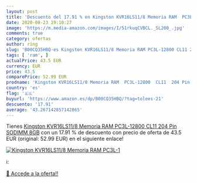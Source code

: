 ```yaml
---
layout: post
title: 'Descuento del 17.91 % en Kingston KVR16LS11/8 Memoria RAM  PC3L-1'
date: 2020-08-23 19:10:27
image: 'https://m.media-amazon.com/images/I/51rkuqCVBCL._SL200_.jpg'
comments: true
category: ofertas
author: ring
slug: 'B00CQ35HBQ-es Kingston KVR16LS11/8 Memoria RAM PC3L-12800 CL11 204 Pin...'
tags: [ 'ram', ]
actualPrice: 43.5 EUR
currency: EUR
price: 43.5
comparePrice: 52.99 EUR
prodname: 'Kingston KVR16LS11/8 Memoria RAM  PC3L-12800  CL11  204 Pin SODIMM  8GB'
country: 'es'
flag: '🇪🇸'
buyurl: 'https://www.amazon.es/dp/B00CQ35HBQ/?tag=tolees-21'
descuento: '17.91'
average: '43.267142857142865'
---
```


Tienes [Kingston KVR16LS11/8 Memoria RAM  PC3L-12800  CL11  204 Pin SODIMM  8GB](https://www.amazon.es/dp/B00CQ35HBQ/?tag=tolees-21) con un 17.91 % de descuento con precio de oferta de 43.5 EUR (original: 52.99 EUR) en el siguiente enlace!

[![Kingston KVR16LS11/8 Memoria RAM  PC3L-1](https://m.media-amazon.com/images/I/51rkuqCVBCL._SL200_.jpg)](https://www.amazon.es/dp/B00CQ35HBQ/?tag=tolees-21)

ℹ️:


[🛒 Accede a la oferta!!](https://www.amazon.es/dp/B00CQ35HBQ/?tag=tolees-21)
